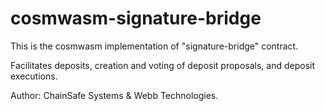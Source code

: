 # cosmwasm-signature-bridge

This is the cosmwasm implementation of "signature-bridge" contract.

Facilitates deposits, creation and voting of deposit proposals, and deposit executions.

Author: ChainSafe Systems & Webb Technologies.